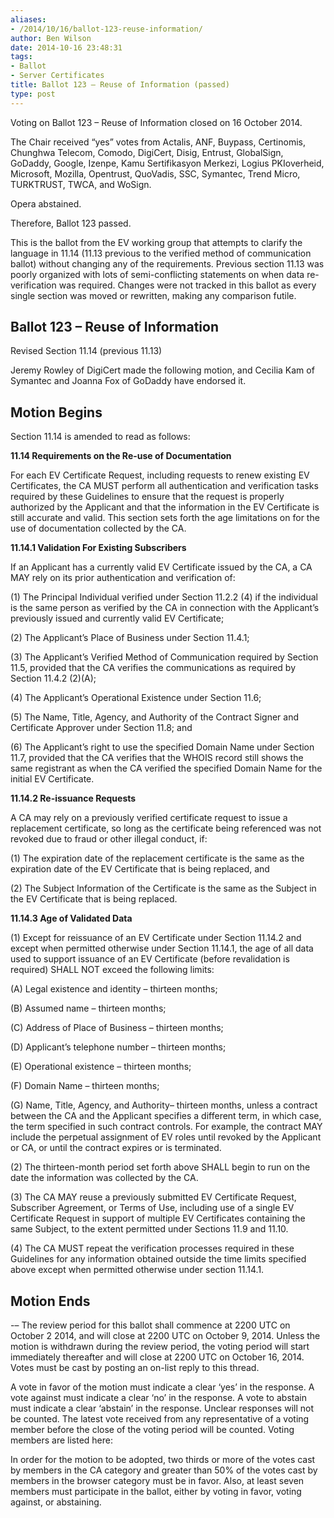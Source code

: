 ```yaml
---
aliases:
- /2014/10/16/ballot-123-reuse-information/
author: Ben Wilson
date: 2014-10-16 23:48:31
tags:
- Ballot
- Server Certificates
title: Ballot 123 – Reuse of Information (passed)
type: post
---
```


Voting on Ballot 123 – Reuse of Information closed on 16 October 2014.

The Chair received “yes” votes from Actalis, ANF, Buypass, Certinomis, Chunghwa Telecom, Comodo, DigiCert, Disig, Entrust, GlobalSign, GoDaddy, Google, Izenpe, Kamu Sertifikasyon Merkezi, Logius PKIoverheid, Microsoft, Mozilla, Opentrust, QuoVadis, SSC, Symantec, Trend Micro, TURKTRUST, TWCA, and WoSign.

Opera abstained.

Therefore, Ballot 123 passed.

This is the ballot from the EV working group that attempts to clarify the language in 11.14 (11.13 previous to the verified method of communication ballot) without changing any of the requirements. Previous section 11.13 was poorly organized with lots of semi-conflicting statements on when data re-verification was required. Changes were not tracked in this ballot as every single section was moved or rewritten, making any comparison futile.

## Ballot 123 – Reuse of Information

Revised Section 11.14 (previous 11.13)

Jeremy Rowley of DigiCert made the following motion, and Cecilia Kam of Symantec and Joanna Fox of GoDaddy have endorsed it.

## Motion Begins

Section 11.14 is amended to read as follows:

**11.14 Requirements on the Re-use of Documentation**

For each EV Certificate Request, including requests to renew existing EV Certificates, the CA MUST perform all authentication and verification tasks required by these Guidelines to ensure that the request is properly authorized by the Applicant and that the information in the EV Certificate is still accurate and valid. This section sets forth the age limitations on for the use of documentation collected by the CA.

**11.14.1 Validation For Existing Subscribers**

If an Applicant has a currently valid EV Certificate issued by the CA, a CA MAY rely on its prior authentication and verification of:

(1) The Principal Individual verified under Section 11.2.2 (4) if the individual is the same person as verified by the CA in connection with the Applicant’s previously issued and currently valid EV Certificate;

(2) The Applicant’s Place of Business under Section 11.4.1;

(3) The Applicant’s Verified Method of Communication required by Section 11.5, provided that the CA verifies the communications as required by Section 11.4.2 (2)(A);

(4) The Applicant’s Operational Existence under Section 11.6;

(5) The Name, Title, Agency, and Authority of the Contract Signer and Certificate Approver under Section 11.8; and

(6) The Applicant’s right to use the specified Domain Name under Section 11.7, provided that the CA verifies that the WHOIS record still shows the same registrant as when the CA verified the specified Domain Name for the initial EV Certificate.

**11.14.2 Re-issuance Requests**

A CA may rely on a previously verified certificate request to issue a replacement certificate, so long as the certificate being referenced was not revoked due to fraud or other illegal conduct, if:

(1) The expiration date of the replacement certificate is the same as the expiration date of the EV Certificate that is being replaced, and

(2) The Subject Information of the Certificate is the same as the Subject in the EV Certificate that is being replaced.

**11.14.3 Age of Validated Data**

(1) Except for reissuance of an EV Certificate under Section 11.14.2 and except when permitted otherwise under Section 11.14.1, the age of all data used to support issuance of an EV Certificate (before revalidation is required) SHALL NOT exceed the following limits:

(A) Legal existence and identity – thirteen months;

(B) Assumed name – thirteen months;

(C) Address of Place of Business – thirteen months;

(D) Applicant’s telephone number – thirteen months;

(E) Operational existence – thirteen months;

(F) Domain Name – thirteen months;

(G) Name, Title, Agency, and Authority– thirteen months, unless a contract between the CA and the Applicant specifies a different term, in which case, the term specified in such contract controls. For example, the contract MAY include the perpetual assignment of EV roles until revoked by the Applicant or CA, or until the contract expires or is terminated.

(2) The thirteen-month period set forth above SHALL begin to run on the date the information was collected by the CA.

(3) The CA MAY reuse a previously submitted EV Certificate Request, Subscriber Agreement, or Terms of Use, including use of a single EV Certificate Request in support of multiple EV Certificates containing the same Subject, to the extent permitted under Sections 11.9 and 11.10.

(4) The CA MUST repeat the verification processes required in these Guidelines for any information obtained outside the time limits specified above except when permitted otherwise under section 11.14.1.

## Motion Ends

-–
The review period for this ballot shall commence at 2200 UTC on October 2 2014, and will close at 2200 UTC on October 9, 2014. Unless the motion is withdrawn during the review period, the voting period will start immediately thereafter and will close at 2200 UTC on October 16, 2014. Votes must be cast by posting an on-list reply to this thread.

A vote in favor of the motion must indicate a clear ‘yes’ in the response. A vote against must indicate a clear ‘no’ in the response. A vote to abstain must indicate a clear ‘abstain’ in the response. Unclear responses will not be counted. The latest vote received from any representative of a voting member before the close of the voting period will be counted. Voting members are listed here:

In order for the motion to be adopted, two thirds or more of the votes cast by members in the CA category and greater than 50% of the votes cast by members in the browser category must be in favor. Also, at least seven members must participate in the ballot, either by voting in favor, voting against, or abstaining.